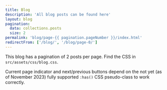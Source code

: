 ```yaml
---
title: Blog
description: 'All blog posts can be found here'
layout: blog
pagination:
  data: collections.posts
  size: 2
permalink: 'blog/page-{{ pagination.pageNumber }}/index.html'
redirectFrom: ['/blog/', '/blog/page-0/']
---
```


This blog has a pagination of 2 posts per page. Find the CSS in `src/assets/css/blog.css`.

Current page indicator and next/previous buttons depend on the not yet (as of November 2023) fully supported `:has()` CSS pseudo-class to work correctly.
